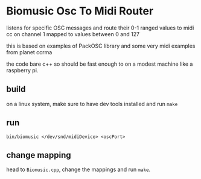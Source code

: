 # Biomusic Osc To Midi Router
listens for specific OSC messages and route their 0-1 ranged values to midi cc on channel 1 mapped to values between 0 and 127

this is based on examples of PackOSC library and some very midi examples from planet ccrma

the code bare c++ so should be fast enough to on a modest machine like a raspberry pi.

## build
on a linux system, make sure to have dev tools installed and run `make`

## run
```
bin/biomusic </dev/snd/midiDevice> <oscPort>
```

## change mapping
head to `Biomusic.cpp`, change the mappings and run `make`.

